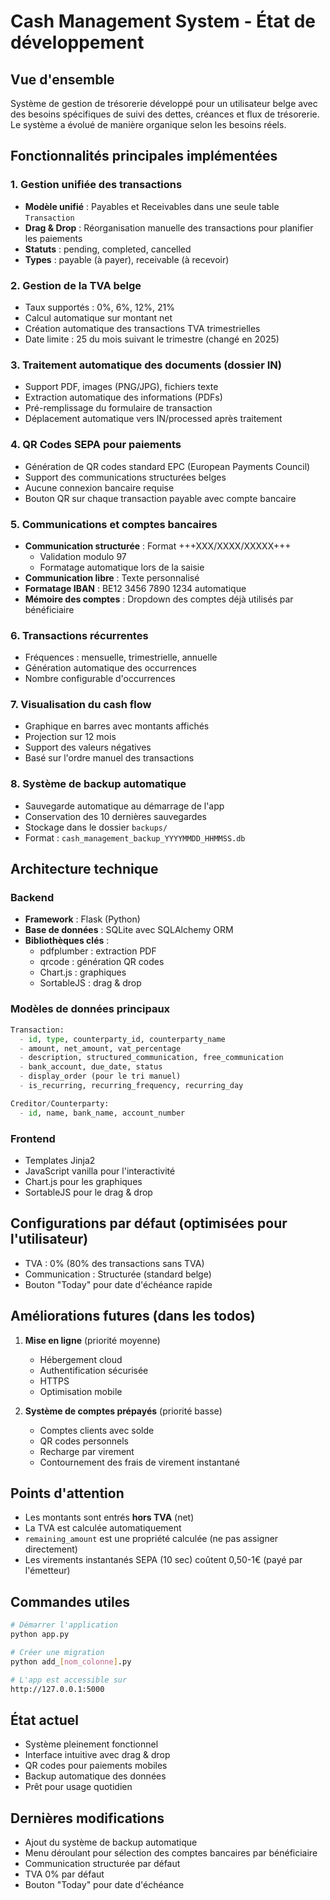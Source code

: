 # Cash Management System - État de développement

## Vue d'ensemble
Système de gestion de trésorerie développé pour un utilisateur belge avec des besoins spécifiques de suivi des dettes, créances et flux de trésorerie. Le système a évolué de manière organique selon les besoins réels.

## Fonctionnalités principales implémentées

### 1. Gestion unifiée des transactions
- **Modèle unifié** : Payables et Receivables dans une seule table `Transaction`
- **Drag & Drop** : Réorganisation manuelle des transactions pour planifier les paiements
- **Statuts** : pending, completed, cancelled
- **Types** : payable (à payer), receivable (à recevoir)

### 2. Gestion de la TVA belge
- Taux supportés : 0%, 6%, 12%, 21%
- Calcul automatique sur montant net
- Création automatique des transactions TVA trimestrielles
- Date limite : 25 du mois suivant le trimestre (changé en 2025)

### 3. Traitement automatique des documents (dossier IN)
- Support PDF, images (PNG/JPG), fichiers texte
- Extraction automatique des informations (PDFs)
- Pré-remplissage du formulaire de transaction
- Déplacement automatique vers IN/processed après traitement

### 4. QR Codes SEPA pour paiements
- Génération de QR codes standard EPC (European Payments Council)
- Support des communications structurées belges
- Aucune connexion bancaire requise
- Bouton QR sur chaque transaction payable avec compte bancaire

### 5. Communications et comptes bancaires
- **Communication structurée** : Format +++XXX/XXXX/XXXXX+++
  - Validation modulo 97
  - Formatage automatique lors de la saisie
- **Communication libre** : Texte personnalisé
- **Formatage IBAN** : BE12 3456 7890 1234 automatique
- **Mémoire des comptes** : Dropdown des comptes déjà utilisés par bénéficiaire

### 6. Transactions récurrentes
- Fréquences : mensuelle, trimestrielle, annuelle
- Génération automatique des occurrences
- Nombre configurable d'occurrences

### 7. Visualisation du cash flow
- Graphique en barres avec montants affichés
- Projection sur 12 mois
- Support des valeurs négatives
- Basé sur l'ordre manuel des transactions

### 8. Système de backup automatique
- Sauvegarde automatique au démarrage de l'app
- Conservation des 10 dernières sauvegardes
- Stockage dans le dossier `backups/`
- Format : `cash_management_backup_YYYYMMDD_HHMMSS.db`

## Architecture technique

### Backend
- **Framework** : Flask (Python)
- **Base de données** : SQLite avec SQLAlchemy ORM
- **Bibliothèques clés** :
  - pdfplumber : extraction PDF
  - qrcode : génération QR codes
  - Chart.js : graphiques
  - SortableJS : drag & drop

### Modèles de données principaux
```python
Transaction:
  - id, type, counterparty_id, counterparty_name
  - amount, net_amount, vat_percentage
  - description, structured_communication, free_communication
  - bank_account, due_date, status
  - display_order (pour le tri manuel)
  - is_recurring, recurring_frequency, recurring_day

Creditor/Counterparty:
  - id, name, bank_name, account_number
```

### Frontend
- Templates Jinja2
- JavaScript vanilla pour l'interactivité
- Chart.js pour les graphiques
- SortableJS pour le drag & drop

## Configurations par défaut (optimisées pour l'utilisateur)
- TVA : 0% (80% des transactions sans TVA)
- Communication : Structurée (standard belge)
- Bouton "Today" pour date d'échéance rapide

## Améliorations futures (dans les todos)
1. **Mise en ligne** (priorité moyenne)
   - Hébergement cloud
   - Authentification sécurisée
   - HTTPS
   - Optimisation mobile

2. **Système de comptes prépayés** (priorité basse)
   - Comptes clients avec solde
   - QR codes personnels
   - Recharge par virement
   - Contournement des frais de virement instantané

## Points d'attention
- Les montants sont entrés **hors TVA** (net)
- La TVA est calculée automatiquement
- `remaining_amount` est une propriété calculée (ne pas assigner directement)
- Les virements instantanés SEPA (10 sec) coûtent 0,50-1€ (payé par l'émetteur)

## Commandes utiles
```bash
# Démarrer l'application
python app.py

# Créer une migration
python add_[nom_colonne].py

# L'app est accessible sur
http://127.0.0.1:5000
```

## État actuel
- Système pleinement fonctionnel
- Interface intuitive avec drag & drop
- QR codes pour paiements mobiles
- Backup automatique des données
- Prêt pour usage quotidien

## Dernières modifications
- Ajout du système de backup automatique
- Menu déroulant pour sélection des comptes bancaires par bénéficiaire
- Communication structurée par défaut
- TVA 0% par défaut
- Bouton "Today" pour date d'échéance